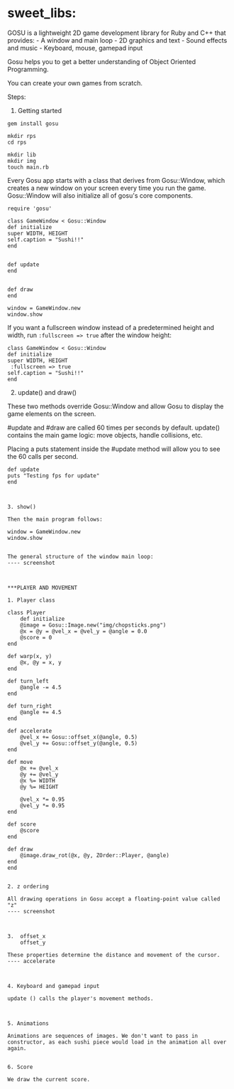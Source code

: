 # sweet_libs:

GOSU is a lightweight 2D game development library for Ruby and C++ that provides:
    - A window and main loop 
    - 2D graphics and text
    - Sound effects and music
    - Keyboard, mouse, gamepad input

Gosu helps you to get a better understanding of Object Oriented Programming. 

You can create your own games from scratch.

Steps:


1. Getting started

```
gem install gosu

mkdir rps
cd rps 

mkdir lib
mkdir img
touch main.rb

```
Every Gosu app starts with a class that derives from Gosu::Window, which creates a new window on your screen every time you run the game. Gosu::Window will also initialize all of gosu's core components.

```
require 'gosu'

class GameWindow < Gosu::Window
def initialize
super WIDTH, HEIGHT
self.caption = "Sushi!!"
end


def update
end


def draw
end

window = GameWindow.new
window.show

```
If you want a fullscreen window instead of a predetermined height and width, run 
```:fullscreen => true``` after the window height:

```
class GameWindow < Gosu::Window
def initialize
super WIDTH, HEIGHT
 :fullscreen => true
self.caption = "Sushi!!"
end

```
2. update() and draw()

These two methods override Gosu::Window and allow Gosu to display the game elements on the screen.

#update and #draw are called 60 times per seconds by default.
update() contains the main game logic: move objects, handle collisions, etc.

Placing a puts statement inside the #update method will allow you to see the 60 calls per second.

```
def update
puts "Testing fps for update"
end



3. show()

Then the main program follows:

window = GameWindow.new
window.show


The general structure of the window main loop:
---- screenshot



***PLAYER AND MOVEMENT

1. Player class 

class Player
    def initialize
    @image = Gosu::Image.new("img/chopsticks.png")
    @x = @y = @vel_x = @vel_y = @angle = 0.0
    @score = 0
end

def warp(x, y)
    @x, @y = x, y
end

def turn_left
    @angle -= 4.5
end

def turn_right
    @angle += 4.5
end

def accelerate
    @vel_x += Gosu::offset_x(@angle, 0.5)
    @vel_y += Gosu::offset_y(@angle, 0.5)
end

def move
    @x += @vel_x
    @y += @vel_y
    @x %= WIDTH
    @y %= HEIGHT

    @vel_x *= 0.95
    @vel_y *= 0.95
end

def score
    @score
end

def draw
    @image.draw_rot(@x, @y, ZOrder::Player, @angle)
end
end


2. z ordering

All drawing operations in Gosu accept a floating-point value called "z"
---- screenshot



3.  offset_x 
    offset_y

These properties determine the distance and movement of the cursor.
---- accelerate 



4. Keyboard and gamepad input

update () calls the player's movement methods.



5. Animations

Animations are sequences of images. We don't want to pass in constructor, as each sushi piece would load in the animation all over again.


6. Score

We draw the current score.

 






